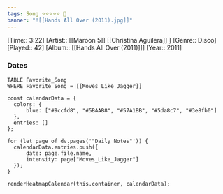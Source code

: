 ```yaml
---
tags: Song ⭐⭐⭐⭐⭐ 💛
banner: "![[Hands All Over (2011).jpg]]"
---
```

[Time:: 3:22]
[Artist:: [[Maroon 5]] [[Christina Aguilera]] ]
[Genre:: Disco]
[Played:: 42]
[Album:: [[Hands All Over (2011)]]]
[Year:: 2011]
### Dates
````dataview
TABLE Favorite_Song
WHERE Favorite_Song = [[Moves Like Jagger]]
````

  ```dataviewjs
const calendarData = { 
	colors: { 
		blue: ["#9ccfd8", "#5BAAB8", "#57A1BB", "#5da8c7", "#3e8fb0"] 
	}, 
	entries: [] 
}; 

for (let page of dv.pages('"Daily Notes"')) { 
	calendarData.entries.push({ 
		date: page.file.name, 
		intensity: page["Moves_Like_Jagger"]
	}); 
} 

renderHeatmapCalendar(this.container, calendarData);
```
